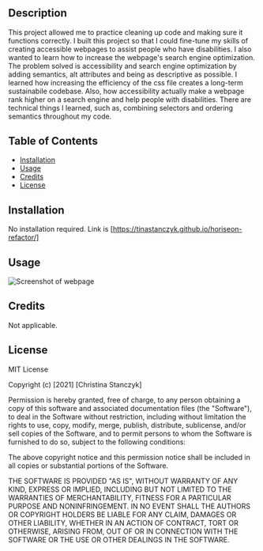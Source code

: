 # <horiseon-refactor>
## Description

This project allowed me to practice cleaning up code and making sure it functions correctly. I built this project so that I could fine-tune my skills of creating accessible webpages to assist people who have disabilities. I also wanted to learn how to increase the webpage's search engine optimization. The problem solved is accessibility and search engine optimization by adding semantics, alt attributes and being as descriptive as possible. I learned how increasing the efficiency of the css file creates a long-term sustainabile codebase. Also, how accessibility actually make a webpage rank higher on a search engine and help people with disabilities. There are technical things I learned, such as, combining selectors and ordering semantics throughout my code.
## Table of Contents
- [Installation](#installation)
- [Usage](#usage)
- [Credits](#credits)
- [License](#license)
## Installation
No installation required. Link is [https://tinastanczyk.github.io/horiseon-refactor/]
## Usage
![Screenshot of webpage](assets/images/screenshot-webpage.png)
## Credits
Not applicable.
## License
MIT License

Copyright (c) [2021] [Christina Stanczyk]

Permission is hereby granted, free of charge, to any person obtaining a copy
of this software and associated documentation files (the "Software"), to deal
in the Software without restriction, including without limitation the rights
to use, copy, modify, merge, publish, distribute, sublicense, and/or sell
copies of the Software, and to permit persons to whom the Software is
furnished to do so, subject to the following conditions:

The above copyright notice and this permission notice shall be included in all
copies or substantial portions of the Software.

THE SOFTWARE IS PROVIDED "AS IS", WITHOUT WARRANTY OF ANY KIND, EXPRESS OR
IMPLIED, INCLUDING BUT NOT LIMITED TO THE WARRANTIES OF MERCHANTABILITY,
FITNESS FOR A PARTICULAR PURPOSE AND NONINFRINGEMENT. IN NO EVENT SHALL THE
AUTHORS OR COPYRIGHT HOLDERS BE LIABLE FOR ANY CLAIM, DAMAGES OR OTHER
LIABILITY, WHETHER IN AN ACTION OF CONTRACT, TORT OR OTHERWISE, ARISING FROM,
OUT OF OR IN CONNECTION WITH THE SOFTWARE OR THE USE OR OTHER DEALINGS IN THE
SOFTWARE.